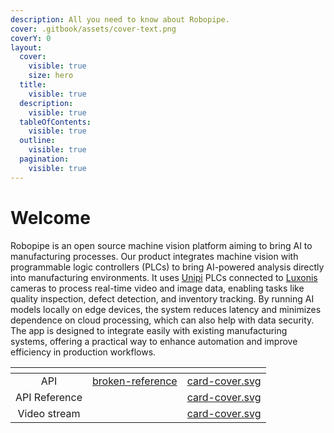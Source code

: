 ```yaml
---
description: All you need to know about Robopipe.
cover: .gitbook/assets/cover-text.png
coverY: 0
layout:
  cover:
    visible: true
    size: hero
  title:
    visible: true
  description:
    visible: true
  tableOfContents:
    visible: true
  outline:
    visible: true
  pagination:
    visible: true
---
```


# Welcome

Robopipe is an open source machine vision platform aiming to bring AI to manufacturing processes. Our product integrates machine vision with programmable logic controllers (PLCs) to bring AI-powered analysis directly into manufacturing environments. It uses [Unipi](https://www.unipi.technology/cs/) PLCs connected to [Luxonis](https://www.luxonis.com/) cameras to process real-time video and image data, enabling tasks like quality inspection, defect detection, and inventory tracking. By running AI models locally on edge devices, the system reduces latency and minimizes dependence on cloud processing, which can also help with data security. The app is designed to integrate easily with existing manufacturing systems, offering a practical way to enhance automation and improve efficiency in production workflows.

<table data-view="cards" data-full-width="false"><thead><tr><th align="center"></th><th data-hidden data-type="content-ref"></th><th data-hidden data-card-cover data-type="files"></th></tr></thead><tbody><tr><td align="center">API</td><td><a href="broken-reference/">broken-reference</a></td><td><a href=".gitbook/assets/card-cover.svg">card-cover.svg</a></td></tr><tr><td align="center">API Reference</td><td></td><td><a href=".gitbook/assets/card-cover.svg">card-cover.svg</a></td></tr><tr><td align="center">Video stream</td><td></td><td><a href=".gitbook/assets/card-cover.svg">card-cover.svg</a></td></tr></tbody></table>
